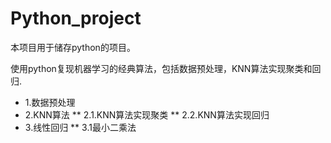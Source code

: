 # Python_project
本项目用于储存python的项目。

使用python复现机器学习的经典算法，包括数据预处理，KNN算法实现聚类和回归.

* 1.数据预处理
* 2.KNN算法
** 2.1.KNN算法实现聚类
** 2.2.KNN算法实现回归
* 3.线性回归
** 3.1最小二乘法

